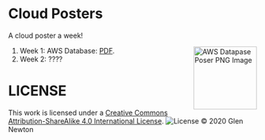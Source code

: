 # Cloud Posters

A cloud poster a week! 

1. Week 1: AWS Database: <a href="https://github.com/gnewton/cloud-poster-a-week/raw/main/aws/aws_database.pdf">PDF</a>.<img src="https://github.com/gnewton/cloud-poster-a-week/raw/main/aws/aws_database.png" alt="AWS Datapase Poser PNG Image" width="128"  align="right" />
2. Week 2: ????

# LICENSE
This work is licensed under a <a rel="license" href="https://creativecommons.org/licenses/by-sa/4.0/legalcode">Creative Commons Attribution-ShareAlike 4.0 International License</a>.
![License](https://licensebuttons.net/l/by-sa/4.0/88x31.png)
&copy; 2020 Glen Newton